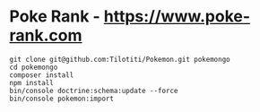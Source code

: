 Poke Rank - https://www.poke-rank.com
===============

    git clone git@github.com:Tilotiti/Pokemon.git pokemongo
    cd pokemongo
    composer install
    npm install
    bin/console doctrine:schema:update --force
    bin/console pokemon:import
    
